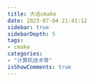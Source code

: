 ```yaml
---
title: 大话cmake
date: 2023-07-04 21:41:12
sidebar: true
sidebarDepth: 5
tags:
- cmake
categories:
- "计算机技术等"
isShowComments: true
---
```



